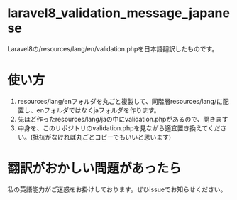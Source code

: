 # laravel8_validation_message_japanese
Laravel8の/resources/lang/en/validation.phpを日本語翻訳したものです。


# 使い方
1. resources/lang/enフォルダを丸ごと複製して、同階層resources/lang/に配置し、enフォルダではなくjaフォルダを作ります。
2. 先ほど作ったresources/lang/jaの中にvalidation.phpがあるので、開きます
3. 中身を、このリポジトリのvalidation.phpを見ながら適宜置き換えてください。(抵抗がなければ丸ごとコピーでもいいと思います)

# 翻訳がおかしい問題があったら
私の英語能力がご迷惑をお掛けしております。ぜひissueでお知らせください。
